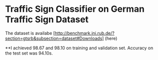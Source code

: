 # Traffic Sign Classifier on German Traffic Sign Dataset
The dataset is availabe [http://benchmark.ini.rub.de/?section=gtsrb&subsection=dataset#Downloads] (here)

**I achieved 98.67 and 98.10 on training and validation set.
Accuracy on the test set was 94.10s.